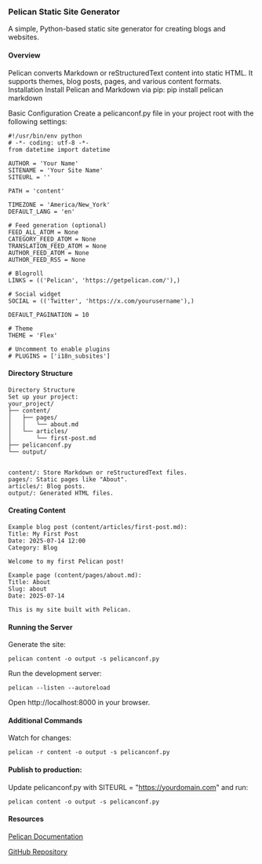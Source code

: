### Pelican Static Site Generator
A simple, Python-based static site generator for creating blogs and websites.


#### Overview
Pelican converts Markdown or reStructuredText content into static HTML. It supports themes, blog posts, pages, and various content formats.
Installation
Install Pelican and Markdown via pip:
pip install pelican markdown

Basic Configuration
Create a pelicanconf.py file in your project root with the following settings:

```
#!/usr/bin/env python
# -*- coding: utf-8 -*-
from datetime import datetime

AUTHOR = 'Your Name'
SITENAME = 'Your Site Name'
SITEURL = ''

PATH = 'content'

TIMEZONE = 'America/New_York'
DEFAULT_LANG = 'en'

# Feed generation (optional)
FEED_ALL_ATOM = None
CATEGORY_FEED_ATOM = None
TRANSLATION_FEED_ATOM = None
AUTHOR_FEED_ATOM = None
AUTHOR_FEED_RSS = None

# Blogroll
LINKS = (('Pelican', 'https://getpelican.com/'),)

# Social widget
SOCIAL = (('Twitter', 'https://x.com/yourusername'),)

DEFAULT_PAGINATION = 10

# Theme
THEME = 'Flex'

# Uncomment to enable plugins
# PLUGINS = ['i18n_subsites']
```

#### Directory Structure

```
Directory Structure
Set up your project:
your_project/
├── content/
│   ├── pages/
│   │   └── about.md
│   └── articles/
│       └── first-post.md
├── pelicanconf.py
└── output/


content/: Store Markdown or reStructuredText files.
pages/: Static pages like "About".
articles/: Blog posts.
output/: Generated HTML files.
```

#### Creating Content
```
Example blog post (content/articles/first-post.md):
Title: My First Post
Date: 2025-07-14 12:00
Category: Blog

Welcome to my first Pelican post!
```

```
Example page (content/pages/about.md):
Title: About
Slug: about
Date: 2025-07-14

This is my site built with Pelican.
```

#### Running the Server

Generate the site:
```
pelican content -o output -s pelicanconf.py
```

Run the development server:
```
pelican --listen --autoreload
```

Open http://localhost:8000 in your browser.


#### Additional Commands

Watch for changes:

```
pelican -r content -o output -s pelicanconf.py
```


#### Publish to production:

Update pelicanconf.py with SITEURL = "https://yourdomain.com" and run:
```
pelican content -o output -s pelicanconf.py
```


#### Resources

[Pelican Documentation](https://docs.getpelican.com/en/latest/)

[GitHub Repository](https://github.com/craigderington/pelecanus-occidentails)

